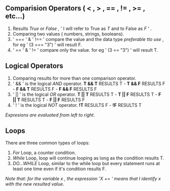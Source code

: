 ## Comparision Operators ( < , > , == , != , >= , etc...)

1. Results *True* or *False* , ' I will refer to True as *T* and to False as *F* ' .
2. Comparing two values ( numbers, strings, booleans).
3. ' === ' & ' !== ' compare the value and the data type *preferable tto use* , for eg ' (3 === "3") ' will result F.
4. ' == ' & ' != ' compare only the value. for eg ' (3 == "3") ' will result T.

## Logical Operators 

1. Comparing results for more than one comparison operator.
2. ' && ' is the logical *AND* operator.
   **T && T** RESULTS T  -
   **T && F** RESULTS F  -
   **F && T** RESULTS F  -
   **F && F** RESULTS F  
3. ' || ' is the logical *OR* operator.
   **T || T** RESULTS T  -
   **T || F** RESULTS T  -
   **F || T** RESULTS T  -
   **F || F** RESULTS F  
4. ' ! ' is the logical *NOT* operator.
   **!T** RESULTS F  -
   **!F** RESULTS T

*Expresions are evaluated from left to right*.

## Loops

There are three common types of loops:

1. *For* Loop, a counter condition.
2. *While* Loop, loop will continue looping as long as the condition results T.
3. *DO...WHILE* Loop, similar to the while loop but every statement runs at least one time even if it's condition results F.



*Note that: for the variable x , the expression 'X += ' means that I identify x with the new resulted value*.